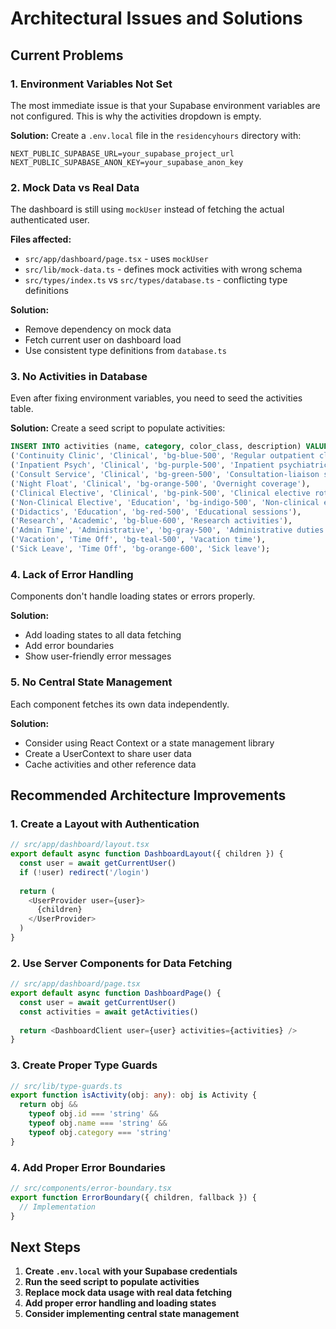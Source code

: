 # Architectural Issues and Solutions

## Current Problems

### 1. **Environment Variables Not Set**
The most immediate issue is that your Supabase environment variables are not configured. This is why the activities dropdown is empty.

**Solution:**
Create a `.env.local` file in the `residencyhours` directory with:
```
NEXT_PUBLIC_SUPABASE_URL=your_supabase_project_url
NEXT_PUBLIC_SUPABASE_ANON_KEY=your_supabase_anon_key
```

### 2. **Mock Data vs Real Data**
The dashboard is still using `mockUser` instead of fetching the actual authenticated user.

**Files affected:**
- `src/app/dashboard/page.tsx` - uses `mockUser`
- `src/lib/mock-data.ts` - defines mock activities with wrong schema
- `src/types/index.ts` vs `src/types/database.ts` - conflicting type definitions

**Solution:**
- Remove dependency on mock data
- Fetch current user on dashboard load
- Use consistent type definitions from `database.ts`

### 3. **No Activities in Database**
Even after fixing environment variables, you need to seed the activities table.

**Solution:**
Create a seed script to populate activities:
```sql
INSERT INTO activities (name, category, color_class, description) VALUES
('Continuity Clinic', 'Clinical', 'bg-blue-500', 'Regular outpatient clinic'),
('Inpatient Psych', 'Clinical', 'bg-purple-500', 'Inpatient psychiatric unit'),
('Consult Service', 'Clinical', 'bg-green-500', 'Consultation-liaison service'),
('Night Float', 'Clinical', 'bg-orange-500', 'Overnight coverage'),
('Clinical Elective', 'Clinical', 'bg-pink-500', 'Clinical elective rotation'),
('Non-Clinical Elective', 'Education', 'bg-indigo-500', 'Non-clinical elective'),
('Didactics', 'Education', 'bg-red-500', 'Educational sessions'),
('Research', 'Academic', 'bg-blue-600', 'Research activities'),
('Admin Time', 'Administrative', 'bg-gray-500', 'Administrative duties'),
('Vacation', 'Time Off', 'bg-teal-500', 'Vacation time'),
('Sick Leave', 'Time Off', 'bg-orange-600', 'Sick leave');
```

### 4. **Lack of Error Handling**
Components don't handle loading states or errors properly.

**Solution:**
- Add loading states to all data fetching
- Add error boundaries
- Show user-friendly error messages

### 5. **No Central State Management**
Each component fetches its own data independently.

**Solution:**
- Consider using React Context or a state management library
- Create a UserContext to share user data
- Cache activities and other reference data

## Recommended Architecture Improvements

### 1. **Create a Layout with Authentication**
```typescript
// src/app/dashboard/layout.tsx
export default async function DashboardLayout({ children }) {
  const user = await getCurrentUser()
  if (!user) redirect('/login')
  
  return (
    <UserProvider user={user}>
      {children}
    </UserProvider>
  )
}
```

### 2. **Use Server Components for Data Fetching**
```typescript
// src/app/dashboard/page.tsx
export default async function DashboardPage() {
  const user = await getCurrentUser()
  const activities = await getActivities()
  
  return <DashboardClient user={user} activities={activities} />
}
```

### 3. **Create Proper Type Guards**
```typescript
// src/lib/type-guards.ts
export function isActivity(obj: any): obj is Activity {
  return obj && 
    typeof obj.id === 'string' &&
    typeof obj.name === 'string' &&
    typeof obj.category === 'string'
}
```

### 4. **Add Proper Error Boundaries**
```typescript
// src/components/error-boundary.tsx
export function ErrorBoundary({ children, fallback }) {
  // Implementation
}
```

## Next Steps

1. **Create `.env.local` with your Supabase credentials**
2. **Run the seed script to populate activities**
3. **Replace mock data usage with real data fetching**
4. **Add proper error handling and loading states**
5. **Consider implementing central state management** 